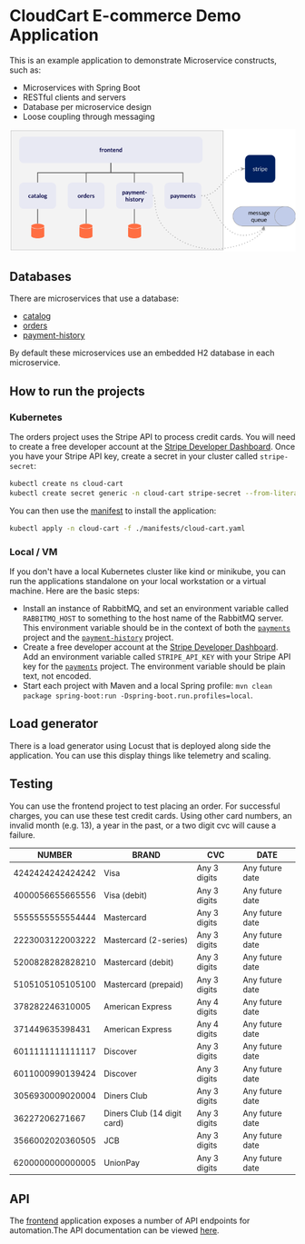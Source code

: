 
# CloudCart E-commerce Demo Application

This is an example application to demonstrate Microservice constructs, such as:

- Microservices with Spring Boot
- RESTful clients and servers
- Database per microservice design
- Loose coupling through messaging

![Architecture](images/cloud-cart-architecture.png)

## Databases
There are microservices that use a database:
- [catalog](catalog)
- [orders](orders)
- [payment-history](payment-history)

By default these microservices use an embedded H2 database in each microservice.

## How to run the projects

### Kubernetes

The orders project uses the Stripe API to process credit cards. You will need to create a free developer account at the [Stripe Developer Dashboard](https://dashboard.stripe.com/register). Once you have your Stripe API key, create a secret in your cluster called `stripe-secret`:

```bash
kubectl create ns cloud-cart
kubectl create secret generic -n cloud-cart stripe-secret --from-literal=stripe-api-key=<my-key>
```

You can then use the [manifest](./manifests/cloud-cart.yaml) to install the application:

```bash
kubectl apply -n cloud-cart -f ./manifests/cloud-cart.yaml
```

### Local / VM

If you don't have a local Kubernetes cluster like kind or minikube, you can run the applications standalone on your local workstation or a virtual machine. Here are the basic steps:

- Install an instance of RabbitMQ, and set an environment variable called `RABBITMQ_HOST` to something to the host name of the RabbitMQ server. This environment variable should be in the context of both the [`payments`](payments) project and the [`payment-history`](payment-history) project.
- Create a free developer account at the [Stripe Developer Dashboard](https://dashboard.stripe.com/register). Add an environment variable called `STRIPE_API_KEY` with your Stripe API key for the [`payments`](payments) project. The environment variable should be plain text, not encoded.
- Start each project with Maven and a local Spring profile: `mvn clean package spring-boot:run -Dspring-boot.run.profiles=local`.

## Load generator

There is a load generator using Locust that is deployed along side the application. You can use this display things like telemetry and scaling.

## Testing

You can use the frontend project to test placing an order. For successful charges, you can use these test credit cards. Using other card numbers, an invalid month (e.g. 13), a year in the past, or a two digit cvc will cause a failure.

| NUMBER           | BRAND                       | CVC          | DATE            |
|------------------|-----------------------------|--------------|-----------------|
| 4242424242424242 | Visa                        | Any 3 digits | Any future date |
| 4000056655665556 | Visa (debit)                | Any 3 digits | Any future date |
| 5555555555554444 | Mastercard                  | Any 3 digits | Any future date |
| 2223003122003222 | Mastercard (2-series)       | Any 3 digits | Any future date |
| 5200828282828210 | Mastercard (debit)          | Any 3 digits | Any future date |
| 5105105105105100 | Mastercard (prepaid)        | Any 3 digits | Any future date |
| 378282246310005  | American Express            | Any 4 digits | Any future date |
| 371449635398431  | American Express            | Any 4 digits | Any future date |
| 6011111111111117 | Discover                    | Any 3 digits | Any future date |
| 6011000990139424 | Discover                    | Any 3 digits | Any future date |
| 3056930009020004 | Diners Club                 | Any 3 digits | Any future date |
| 36227206271667   | Diners Club (14 digit card) | Any 3 digits | Any future date |
| 3566002020360505 | JCB                         | Any 3 digits | Any future date |
| 6200000000000005 | UnionPay                    | Any 3 digits | Any future date |

## API
The [frontend](frontend) application exposes a number of API endpoints for automation\.The API documentation can be viewed [here](https://documenter.getpostman.com/view/1749839/UVyxQtit).